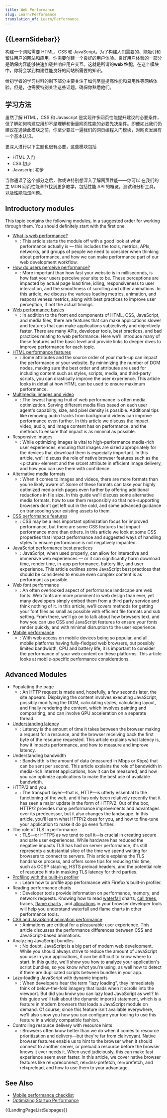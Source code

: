 ```yaml
---
title: Web Performance
slug: Learn/Performance
translation_of: Learn/Performance
---
```

## {{LearnSidebar}}

构建一个网站需要 HTML、CSS 和 JavaScript。为了构建人们需要的、能吸引和留住用户的网站和应用，你需要创建一个良好的用户体验。良好用户体验的一部分是确保内容能够快速加载并响应用户交互。这就是所谓的**web 性能**，在这个模块中，你将会学到构建性能良好的网站所需要的知识。

给初学者的学习材料的剩下部分主要关注于如何尽量提高性能和易用性等网络体验。但是，也需要特别关注这些话题，确保你熟悉他们。

## 学习方法

虽然了解 HTML，CSS 和 Javascript 是实现许多网页性能提升建议的必要条件，但了解如何构建应用却不是理解和衡量网页性能的必要先决条件。即便如此我们仍建议在通读此模块之前，你至少要过一遍我们的网页编程入门模块，对网页发展有一个基本认识。

更深入进行以下主题也很有必要，这些模块包括

- HTML 入门
- CSS 初步
- Javascript 初步

当你通读了这个部分之后，你或许特别想深入了解网页性能——你可以 在我们的主 MDN 网页性能章节找到更多教学，包括性能 API 的概览，测试和分析工具，以及性能瓶颈问题。

## Introductory modules

This topic contains the following modules, in a suggested order for working through them. You should definitely start with the first one.

- [What is web performance?](/en-US/docs/Learn/Performance/What_is_performance)
  - : This article starts the module off with a good look at what performance actually is — this includes the tools, metrics, APIs, networks, and groups of people we need to consider when thinking about performance, and how we can make performance part of our web development workflow.
- [How do users perceive performance?](/en-US/docs/Learn/Performance/Perceived_performance)
  - : More important than how fast your website is in milliseconds, is how fast your users perceive your site to be. These perceptions are impacted by actual page load time, idling, responsiveness to user interaction, and the smoothness of scrolling and other animations. In this article, we discuss the various loading metrics, animation, and responsiveness metrics, along with best practices to improve user perception, if not the actual timings.
- [Web performance basics](/en-US/docs/Learn/Performance/Basics)
  - : In addition to the front end components of HTML, CSS, JavaScript, and media files, there are features that can make applications slower and features that can make applications subjectively and objectively faster. There are many APIs, developer tools, best practices, and bad practices relating to web performance. Here we'll introduce many of these features ad the basic level and provide links to deeper dives to improve performance for each topic.
- [HTML performance features](/en-US/docs/Learn/Performance/HTML)
  - : Some attributes and the source order of your mark-up can impact the performance or your website. By minimizing the number of DOM nodes, making sure the best order and attributes are used for including content such as styles, scripts, media, and third-party scripts, you can drastically improve the user experience. This article looks in detail at how HTML can be used to ensure maximum performance.
- [Multimedia: images and video](/en-US/docs/Learn/Performance/Multimedia)
  - : The lowest hanging fruit of web performance is often media optimization. Serving different media files based on each user agent's capability, size, and pixel density is possible. Additional tips like removing audio tracks from background videos can improve performance even further. In this article we discuss the impact video, audio, and image content has on performance, and the methods to ensure that impact is as minimal as possible.
- Responsive Images
  - : While optimizing images is vital to high-performance media-rich user experiences, ensuring that images are sized appropriately for the devices that download them is especially important. In this article, we'll discuss the role of native browser features such as the \<picture> element and the srcset attribute in efficient image delivery, and how you can use them with confidence.
- Alternative media formats
  - : When it comes to images and videos, there are more formats than you're likely aware of. Some of these formats can take your highly optimized media-rich pages even further by offering additional reductions in file size. In this guide we'll discuss some alternative media formats, how to use them responsibly so that non-supporting browsers don't get left out in the cold, and some advanced guidance on transcoding your existing assets to them.
- [CSS performance features](/en-US/docs/Learn/Performance/CSS)
  - : CSS may be a less important optimization focus for improved performance, but there are some CSS features that impact performance more than others. In this article we look at some CSS properties that impact performance and suggested ways of handling styles to ensure performance is not negatively impacted.
- [JavaScript performance best practices](/en-US/docs/Learn/Performance/JavaScript)
  - : JavaScript, when used properly, can allow for interactive and immersive web experiences — or it can significantly harm download time, render time, in-app performance, battery life, and user experience. This article outlines some JavaScript best practices that should be considered to ensure even complex content is as performant as possible.
- Web font performance
  - : An often overlooked aspect of performance landscape are web fonts. Web fonts are more prominent in web design than ever, yet many developers simply embed them from a third party service and think nothing of it. In this article, we'll covers methods for getting your font files as small as possible with efficient file formats and sub setting. From there, we'll go on to talk about how browsers text, and how you can use CSS and JavaScript features to ensure your fonts render quickly, and with minimal disruption to the user experience.
- [Mobile performance](/en-US/docs/Learn/Performance/Mobile)
  - : With web access on mobile devices being so popular, and all mobile platforms having fully-fledged web browsers, but possibly limited bandwidth, CPU and battery life, it is important to consider the performance of your web content on these platforms. This article looks at mobile-specific performance considerations.

## Advanced Modules

- Populating the page
  - : An HTTP request is made and, hopefully, a few seconds later, the site appears. Displaying the content involves executing JavaScript, possibly modifying the DOM, calculating styles, calculating layout, and finally rendering the content, which involves painting and compositing, and can involve GPU acceleration on a separate thread.
- [Understanding latency](/en-US/docs/Learn/Performance/Latency)
  - : Latency is the amount of time it takes between the browser making a request for a resource, and the browser receiving back the first byte of the resource requested. This article explains what latency is, how it impacts performance, and how to measure and improve latency.
- Understanding bandwidth
  - : Bandwidth is the amount of data (measured in Mbps or Kbps) that can be sent per second. This article explains the role of bandwidth in media-rich internet applications, how it can be measured, and how you can optimize applications to make the best use of available bandwidth.
- HTTP/2 and you
  - : The transport layer—that is, HTTP—is utterly essential to the functioning of the web, and it has only been relatively recently that it has seen a major update in the form of HTTP/2. Out of the box, HTTP/2 provides many performance improvements and advantages over its predecessor, but it also changes the landscape. In this article, you'll learn what HTTP/2 does for you, and how to fine-tune your application to make it do go even further.
- The role of TLS in performance
  - : TLS—or HTTPS as we tend to call it—is crucial in creating secure and safe user experiences. While hardware has reduced the negative impacts TLS has had on server performance, it's still represents a substantial slice of the time we spend waiting for browsers to connect to servers. This article explains the TLS handshake process, and offers some tips for reducing this time, such as OCSP stapling, HSTS preload headers, and the potential role of resource hints in masking TLS latency for third parties.
- [Profiling with the built-in profiler](/en-US/docs/Performance/Profiling_with_the_Built-in_Profiler)
  - : Learn how to profile app performance with Firefox's built-in profiler.
- Reading performance charts
  - : Developer tools provide information on performance, memory, and network requests. Knowing how to read [waterfall](/en-US/docs/Tools/Performance/Waterfall) charts, [call trees](/en-US/docs/Tools/Performance/Call_Tree), traces, [flame charts](/en-US/docs/Tools/Performance/Flame_Chart) , and [allocations](/en-US/docs/Tools/Performance/Allocations) in your browser developer tools will help you understand waterfall and flame charts in other performance tools.
- [CSS and JavaScript animation performance](/en-US/Apps/Build/Performance/CSS_JavaScript_animation_performance)
  - : Animations are critical for a pleasurable user experience. This article discusses the performance differences between CSS and JavaScript-based animations.
- Analyzing JavaScript bundles
  - : No doubt, JavaScript is a big part of modern web development. While you should always strive to reduce the amount of JavaScript you use in your applications, it can be difficult to know where to start. In this guide, we'll show you how to analyze your application's script bundles, so you know _what_ you're using, as well how to detect if there are duplicated scripts between bundles in your app.
- Lazy-loading JavaScript with dynamic imports
  - : When developers hear the term "lazy loading", they immediately think of below-the-fold imagery that loads when it scrolls into the viewport. But did you know you can lazy load JavaScript as well? In this guide we'll talk about the dynamic import() statement, which is a feature in modern browsers that loads a JavaScript module on demand. Of course, since this feature isn't available everywhere, we'll also show you how you can configure your tooling to use this feature in a widely compatible fashion.
- Controlling resource delivery with resource hints
  - : Browsers often know better than we do when it comes to resource prioritization and delivery—but they're far from clairvoyant. Native browser features enable us to hint to the browser when it should connect to another server, or preload a resource before the browser knows it ever needs it. When used judiciously, this can make fast experience seem even faster. In this article, we cover native browser features like rel=preconnect, rel=dns-prefetch, rel=prefetch, and rel=preload, and how to use them to your advantage.

## See Also

- [Mobile performance checklist](/en-US/docs/Web/Performance/Mobile_performance_checklist)
- [Optimizing Startup Performance](/en-US/docs/Web/Apps/Fundamentals/Performance/Optimizing_startup_performance)[](/en-US/docs/Web/Apps/Fundamentals/Performance/Optimizing_startup_performance)

{{LandingPageListSubpages}}
